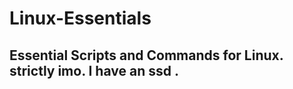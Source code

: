 # Linux-Essentials


## Essential Scripts and Commands for Linux. strictly imo. I have an ssd .
## 
##
##
##
##
##
##
##
##
##
##
